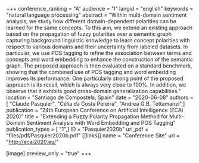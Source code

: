 +++
conference_ranking = "A"
audience = "I"
langid = "english"
keywords = "natural language processing"
abstract = "Within multi-domain sentiment analysis, we study how different domain-dependent polarities can be learned for the same concepts. To this aim, we extend an existing approach based on the propagation of fuzzy polarities over a semantic graph capturing background linguistic knowledge to learn concept polarities with respect to various domains and their uncertainty from labeled datasets. In particular, we use POS tagging to refine the association between terms and concepts and word embedding to enhance the construction of the semantic graph. The proposed approach is then evaluated on a standard benchmark, showing that the combined use of POS tagging and word embedding improves its performance. One particularly strong point of the proposed approach is its recall, which is always very close to 100%. In addition, we observe that it exhibits good cross-domain generalization capabilities."
location = "Santiago de Compostela, Spain"
date = "2020-06-08"
authors = [ "Claude Pasquier", "Célia da Costa Pereira", "Andrea G.B. Tettamanzi",]
publication = "24th European Conference on Artificial Intelligence (ECAI 2020)"
title = "Extending a Fuzzy Polarity Propagation Method for Multi-Domain Sentiment Analysis with Word Embedding and POS Tagging"
publication_types = [ "1",]
ID = "Pasquier2020b"
url_pdf = "files/pdf/Pasquier2020b.pdf"
[[links]]
name = "Conference Site"
url = "http://ecai2020.eu/"

[image]
preview_only = "true"
+++
